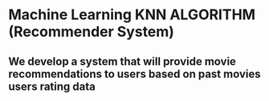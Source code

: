 # Machine Learning KNN ALGORITHM (Recommender System)
## We develop a system that will provide movie recommendations to users based on past movies users rating data
